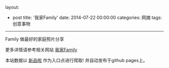 layout: 
  - post 
title: '我家Family' 
date: 2014-07-22 00:00:00 
categories: 网摘 
tags: 创意事物 
---

Family 做最好的家庭照片分享  

更多详情请参考相关网站 [我家Family](http://www.familyday.com.cn/)  

本站数据以 [新品啦](http://xinpinla.com/) 作为入口点进行爬取! 并自动发布于github pages上。  
